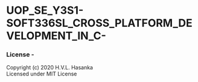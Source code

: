 # UOP_SE_Y3S1-SOFT336SL_CROSS_PLATFORM_DEVELOPMENT_IN_C-

### License -
Copyright (c) 2020 H.V.L. Hasanka <br/>
Licensed under MIT License
